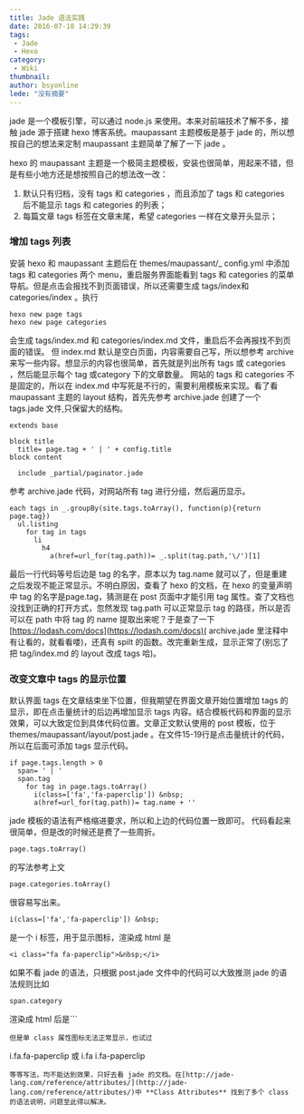 ```yaml
---
title: Jade 语法实践
date: 2016-07-18 14:29:39
tags:
 - Jade
 - Hexo
category: 
 - Wiki
thumbnail: 
author: bsyonline
lede: "没有摘要"
---
```


jade 是一个模板引擎，可以通过 node.js 来使用。本来对前端技术了解不多，接触 jade 源于搭建 hexo 博客系统。maupassant 主题模板是基于 jade 的，所以想按自己的想法来定制 maupassant 主题简单了解了一下 jade 。

hexo 的 maupassant 主题是一个极简主题模板，安装也很简单，用起来不错，但是有些小地方还是想按照自己的想法改一改：
1. 默认只有归档，没有 tags 和 categories ，而且添加了 tags 和 categories 后不能显示 tags 和 categories 的列表；
2. 每篇文章 tags 标签在文章末尾，希望 categories 一样在文章开头显示；

### 增加 tags 列表
安装 hexo 和 maupassant 主题后在 themes/maupassant/_ config.yml 中添加 tags 和 categories 两个 menu，重启服务界面能看到 tags 和 categories 的菜单导航。但是点击会报找不到页面错误，所以还需要生成 tags/index和categories/index 。执行
```
hexo new page tags
hexo new page categories
```
会生成 tags/index.md 和 categories/index.md 文件，重启后不会再报找不到页面的错误。
但 index.md 默认是空白页面，内容需要自己写，所以想参考 archive 来写一些内容。想显示的内容也很简单，首先就是列出所有 tags 或 categories ，然后能显示每个 tag 或category 下的文章数量。
网站的 tags 和 categories 不是固定的，所以在 index.md 中写死是不行的，需要利用模板来实现。看了看 maupassant 主题的 layout 结构，首先先参考 archive.jade 创建了一个 tags.jade 文件,只保留大的结构。
```
extends base

block title
  title= page.tag + ' | ' + config.title
block content

  include _partial/paginator.jade
```
参考 archive.jade 代码，对网站所有 tag 进行分组，然后遍历显示。
```
each tags in _.groupBy(site.tags.toArray(), function(p){return page.tag})
  ul.listing
    for tag in tags
      li
        h4
          a(href=url_for(tag.path))= _.split(tag.path,'\/')[1]
```
最后一行代码等号后边是 tag 的名字，原本以为 tag.name 就可以了，但是重建之后发现不能正常显示。不明白原因，查看了 hexo 的文档，在 hexo 的变量声明中 tag 的名字是page.tag，猜测是在 post 页面中才能引用 tag 属性。查了文档也没找到正确的打开方式，忽然发现 tag.path 可以正常显示 tag 的路径，所以是否可以在 path 中将 tag 的 name 提取出来呢？于是查了一下[https://lodash.com/docs](https://lodash.com/docs)( archive.jade 里注释中有让看的，就看看喽)，还真有 spilt 的函数。改完重新生成，显示正常了(别忘了把 tag/index.md 的 layout 改成 tags 哈)。


### 改变文章中 tags 的显示位置
默认界面 tags 在文章结束坐下位置，但我期望在界面文章开始位置增加 tags 的显示，即在点击量统计的后边再增加显示 tags 内容。结合模板代码和界面的显示效果，可以大致定位到具体代码位置。文章正文默认使用的 post 模板，位于 themes/maupassant/layout/post.jade 。在文件15-19行是点击量统计的代码，所以在后面可添加 tags 显示代码。
```
if page.tags.length > 0
  span= ' | '
  span.tag
    for tag in page.tags.toArray()
      i(class=['fa','fa-paperclip']) &nbsp;
      a(href=url_for(tag.path))= tag.name + ''

```
jade 模板的语法有严格缩进要求，所以和上边的代码位置一致即可。
代码看起来很简单，但是改的时候还是费了一些周折。
```
page.tags.toArray()
```
的写法参考上文
```
page.categories.toArray()
```
很容易写出来。
```
i(class=['fa','fa-paperclip']) &nbsp;
```
是一个 i 标签，用于显示图标，渲染成 html 是
```
<i class="fa fa-paperclip">&nbsp;</i>
```
如果不看 jade 的语法，只根据 post.jade 文件中的代码可以大致推测 jade 的语法规则比如
```
span.category
```
渲染成 html 后是```
<span class="category"></span>
```
但是单 class 属性图标无法正常显示，也试过
```
i.fa.fa-paperclip
或
i.fa i.fa-paperclip
```
等等写法，均不能达到效果，只好去看 jade 的文档。在[http://jade-lang.com/reference/attributes/](http://jade-lang.com/reference/attributes/)中 **Class Attributes** 找到了多个 class 的语法说明，问题至此得以解决。

```